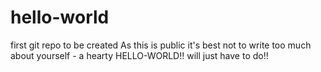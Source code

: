 # hello-world
first git repo to be created
As this is public it's best not to write too much about yourself - a hearty HELLO-WORLD!! will just have to do!! 
